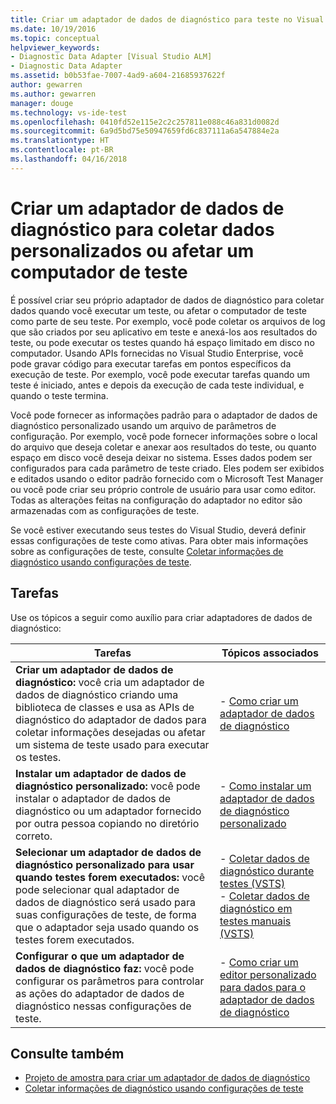 ```yaml
---
title: Criar um adaptador de dados de diagnóstico para teste no Visual Studio | Microsoft Docs
ms.date: 10/19/2016
ms.topic: conceptual
helpviewer_keywords:
- Diagnostic Data Adapter [Visual Studio ALM]
- Diagnostic Data Adapter
ms.assetid: b0b53fae-7007-4ad9-a604-21685937622f
author: gewarren
ms.author: gewarren
manager: douge
ms.technology: vs-ide-test
ms.openlocfilehash: 0410fd52e115e2c2c257811e088c46a831d0082d
ms.sourcegitcommit: 6a9d5bd75e50947659fd6c837111a6a547884e2a
ms.translationtype: HT
ms.contentlocale: pt-BR
ms.lasthandoff: 04/16/2018
---
```

# <a name="create-a-diagnostic-data-adapter-to-collect-custom-data-or-affect-a-test-machine"></a>Criar um adaptador de dados de diagnóstico para coletar dados personalizados ou afetar um computador de teste

É possível criar seu próprio adaptador de dados de diagnóstico para coletar dados quando você executar um teste, ou afetar o computador de teste como parte de seu teste. Por exemplo, você pode coletar os arquivos de log que são criados por seu aplicativo em teste e anexá-los aos resultados do teste, ou pode executar os testes quando há espaço limitado em disco no computador. Usando APIs fornecidas no Visual Studio Enterprise, você pode gravar código para executar tarefas em pontos específicos da execução de teste. Por exemplo, você pode executar tarefas quando um teste é iniciado, antes e depois da execução de cada teste individual, e quando o teste termina.

Você pode fornecer as informações padrão para o adaptador de dados de diagnóstico personalizado usando um arquivo de parâmetros de configuração. Por exemplo, você pode fornecer informações sobre o local do arquivo que deseja coletar e anexar aos resultados do teste, ou quanto espaço em disco você deseja deixar no sistema. Esses dados podem ser configurados para cada parâmetro de teste criado. Eles podem ser exibidos e editados usando o editor padrão fornecido com o Microsoft Test Manager ou você pode criar seu próprio controle de usuário para usar como editor. Todas as alterações feitas na configuração do adaptador no editor são armazenadas com as configurações de teste.

Se você estiver executando seus testes do Visual Studio, deverá definir essas configurações de teste como ativas. Para obter mais informações sobre as configurações de teste, consulte [Coletar informações de diagnóstico usando configurações de teste](../test/collect-diagnostic-information-using-test-settings.md).

## <a name="tasks"></a>Tarefas

 Use os tópicos a seguir como auxílio para criar adaptadores de dados de diagnóstico:

|Tarefas|Tópicos associados|
|-----------|-----------------------|
|**Criar um adaptador de dados de diagnóstico:** você cria um adaptador de dados de diagnóstico criando uma biblioteca de classes e usa as APIs de diagnóstico do adaptador de dados para coletar informações desejadas ou afetar um sistema de teste usado para executar os testes.|-   [Como criar um adaptador de dados de diagnóstico](../test/how-to-create-a-diagnostic-data-adapter.md)|
|**Instalar um adaptador de dados de diagnóstico personalizado:** você pode instalar o adaptador de dados de diagnóstico ou um adaptador fornecido por outra pessoa copiando no diretório correto.|-   [Como instalar um adaptador de dados de diagnóstico personalizado](../test/how-to-install-a-custom-diagnostic-data-adapter.md)|
|**Selecionar um adaptador de dados de diagnóstico personalizado para usar quando testes forem executados:** você pode selecionar qual adaptador de dados de diagnóstico será usado para suas configurações de teste, de forma que o adaptador seja usado quando os testes forem executados.|-   [Coletar dados de diagnóstico durante testes (VSTS)](/vsts/manual-test/collect-diagnostic-data)<br />-   [Coletar dados de diagnóstico em testes manuais (VSTS)](/vsts/manual-test/mtm/collect-more-diagnostic-data-in-manual-tests)|
|**Configurar o que um adaptador de dados de diagnóstico faz:** você pode configurar os parâmetros para controlar as ações do adaptador de dados de diagnóstico nessas configurações de teste.|-   [Como criar um editor personalizado para dados para o adaptador de dados de diagnóstico](../test/how-to-create-a-custom-editor-for-data-for-your-diagnostic-data-adapter.md)|

## <a name="see-also"></a>Consulte também

- [Projeto de amostra para criar um adaptador de dados de diagnóstico](../test/sample-project-for-creating-a-diagnostic-data-adapter.md)
- [Coletar informações de diagnóstico usando configurações de teste](../test/collect-diagnostic-information-using-test-settings.md)